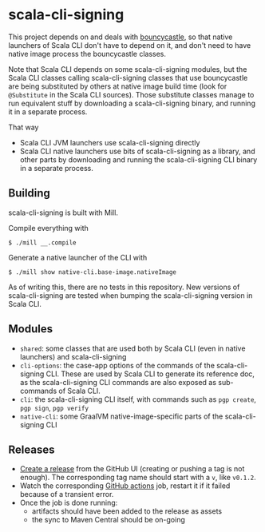 # scala-cli-signing

This project depends on and deals with [bouncycastle](https://www.bouncycastle.org), so that native launchers of Scala CLI
don't have to depend on it, and don't need to have native image process the bouncycastle classes.

Note that Scala CLI depends on some scala-cli-signing modules, but the Scala CLI classes calling scala-cli-signing classes that use bouncycastle are being substituted by others at native image build time (look for `@Substitute` in the Scala CLI sources). Those substitute classes manage to run equivalent stuff by downloading a scala-cli-signing binary, and running it in a separate process.

That way
- Scala CLI JVM launchers use scala-cli-signing directly
- Scala CLI native launchers use bits of scala-cli-signing as a library, and other parts by downloading and running the scala-cli-signing CLI binary in a separate process.

## Building

scala-cli-signing is built with Mill.

Compile everything with
```text
$ ./mill __.compile
```

Generate a native launcher of the CLI with
```text
$ ./mill show native-cli.base-image.nativeImage
```

As of writing this, there are no tests in this repository. New versions of scala-cli-signing are tested when bumping the scala-cli-signing version in Scala CLI.

## Modules

- `shared`: some classes that are used both by Scala CLI (even in native launchers) and scala-cli-signing
- `cli-options`: the case-app options of the commands of the scala-cli-signing CLI. These are used by Scala CLI to generate its reference doc, as the scala-cli-signing CLI commands are also exposed as sub-commands of Scala CLI.
- `cli`: the scala-cli-signing CLI itself, with commands such as `pgp create`, `pgp sign`, `pgp verify`
- `native-cli`: some GraalVM native-image-specific parts of the scala-cli-signing CLI

## Releases

- [Create a release](https://github.com/scala-cli/scala-cli-signing/releases/new) from the GitHub UI (creating or pushing a tag is not enough).
  The corresponding tag name should start with a `v`, like `v0.1.2`.
- Watch the corresponding [GitHub actions](https://github.com/scala-cli/scala-cli-signing/actions) job, restart it if it failed because of a transient error.
- Once the job is done running:
  - artifacts should have been added to the release as assets
  - the sync to Maven Central should be on-going
